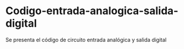 # Codigo-entrada-analogica-salida-digital
Se presenta el código de circuito entrada analógica y salida digital
